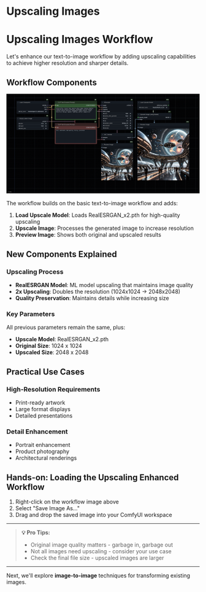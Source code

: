# Upscaling Images

# Upscaling Images Workflow

Let's enhance our text-to-image workflow by adding upscaling capabilities to achieve higher resolution and sharper details.

## Workflow Components
![Upscaling Workflow](/static/comfyui/workflows/1_upscale_workflow.png)

The workflow builds on the basic text-to-image workflow and adds:
1. **Load Upscale Model**: Loads RealESRGAN_x2.pth for high-quality upscaling
2. **Upscale Image**: Processes the generated image to increase resolution
3. **Preview Image**: Shows both original and upscaled results

## New Components Explained
### Upscaling Process
- **RealESRGAN Model**: ML model upscaling that maintains image quality
- **2x Upscaling**: Doubles the resolution (1024x1024 → 2048x2048)
- **Quality Preservation**: Maintains details while increasing size

### Key Parameters
All previous parameters remain the same, plus:
- **Upscale Model**: RealESRGAN_x2.pth
- **Original Size**: 1024 x 1024
- **Upscaled Size**: 2048 x 2048

## Practical Use Cases
### High-Resolution Requirements
- Print-ready artwork
- Large format displays
- Detailed presentations

### Detail Enhancement
- Portrait enhancement
- Product photography
- Architectural renderings

## Hands-on: Loading the Upscaling Enhanced Workflow

1. Right-click on the workflow image above
2. Select "Save Image As..."
3. Drag and drop the saved image into your ComfyUI workspace

---

> **💡 Pro Tips:**
> - Original image quality matters - garbage in, garbage out
> - Not all images need upscaling - consider your use case
> - Check the final file size - upscaled images are larger

---

Next, we'll explore **image-to-image** techniques for transforming existing images.